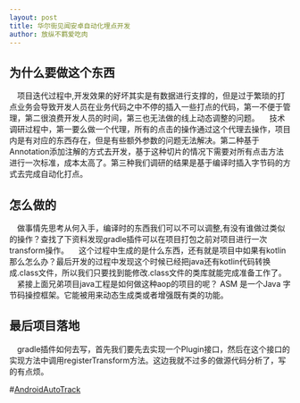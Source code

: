 ```yaml
---
layout: post
title: 华尔街见闻安卓自动化埋点开发
author: 放纵不羁爱吃肉
---
```



## 为什么要做这个东西

&ensp;&ensp;项目迭代过程中,开发效果的好坏其实是有数据进行支撑的，但是过于繁琐的打点业务会导致开发人员在业务代码之中不停的插入一些打点的代码，第一不便于管理，第二很浪费开发人员的时间，第三也无法做的线上动态调整的问题。
&ensp;&ensp;技术调研过程中，第一要么做一个代理，所有的点击的操作通过这个代理去操作，项目内是有对应的东西存在，但是有些额外参数的问题无法解决。第二种基于Annotation添加注解的方式去开发，基于这种切片的情况下需要对所有点击方法进行一次标准，成本太高了。第三种我们调研的结果是基于编译时插入字节码的方式去完成自动化打点。

## 怎么做的

&ensp;&ensp;做事情先思考从何入手，编译时的东西我们可以不可以调整,有没有谁做过类似的操作？查找了下资料发现gradle插件可以在项目打包之前对项目进行一次transform操作。
&ensp;&ensp;这个过程中生成的是什么东西，还有就是项目中如果有kotlin那么怎么办？最后开发的过程中发现这个时候已经把java还有kotlin代码转换成.class文件，所以我们只要找到能修改.class文件的类库就能完成准备工作了。
&ensp;&ensp;紧接上面兄弟项目java工程是如何做这种aop的项目的呢？ ASM 是一个Java 字节码操控框架。它能被用来动态生成类或者增强既有类的功能。

## 最后项目落地

&ensp;&ensp;gradle插件如何去写，首先我们要先去实现一个Plugin<Project>接口，然后在这个接口的实现方法中调用registerTransform方法。这边我就不过多的做源代码分析了，写的有点烦。

#[AndroidAutoTrack](https://github.com/Leifzhang/AndroidAutoTrack)
